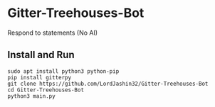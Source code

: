# Gitter-Treehouses-Bot
Respond to statements (No AI)

## Install and Run

```
sudo apt install python3 python-pip
pip install gitterpy
git clone https://github.com/LordJashin32/Gitter-Treehouses-Bot
cd Gitter-Treehouses-Bot
python3 main.py
```
